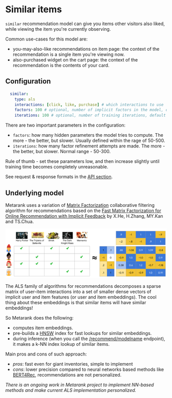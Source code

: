 # Similar items

`similar` recommendation model can give you items other visitors also liked, while viewing the item you're currently observing. 

Common use-cases for this model are:
* you-may-also-like recommendations on item page: the context of the recommendation is a single item you're viewing now.
* also-purchased widget on the cart page: the context of the recommendation is the contents of your card.

## Configuration

```yaml
  similar:
    type: als
    interactions: [click, like, purchase] # which interactions to use
    factors: 100 # optional, number of implicit factors in the model, default 100
    iterations: 100 # optional, number of training iterations, default 100
```

There are two important parameters in the configuration:
* `factors`: how many hidden parameters the model tries to compute. The more - the better, but slower. Usually defined within the rage of 50-500.
* `iterations`: how many factor refinement attempts are made. The more - the better, but slower. Normal range - 50-300.

Rule of thumb - set these parameters low, and then increase slightly until training time becomes completely unreasonable.

See request & response formats in the [API section](../../api.md#recommendations).

## Underlying model

Metarank uses a variation of [Matrix Factorization](https://developers.google.com/machine-learning/recommendation/collaborative/matrix) collaborative filtering algorithm for recommendations based on the [Fast Matrix Factorization for Online Recommendation with Implicit Feedback](https://arxiv.org/abs/1708.05024) by X.He, H.Zhang, MY.Kan and TS.Chua.

![matrix factorization](../../img/mf.svg)

The ALS family of algorithms for recommendations decomposes a sparse matrix of user-item interactions into a set of smaller dense vectors of implicit user and item features (or user and item embeddings). The cool thing about these embeddings is that similar items will have similar embeddings!

So Metarank does the following:
* computes item embeddings.
* pre-builds a [HNSW](https://www.pinecone.io/learn/hnsw/) index for fast lookups for similar embeddings.
* during inference (when you call the [/recommend/modelname](../../api.md#recommendations) endpoint), it makes a k-NN index lookup of similar items.

Main pros and cons of such approach:
* *pros*: fast even for giant inventories, simple to implement
* *cons*: lower precision compared to neural networks based methods like [BERT4Rec](https://arxiv.org/abs/1904.06690), recommendations are not personalized.

*There is an ongoing work in Metarank project to implement NN-based methods and make current ALS implementation personalized.*
